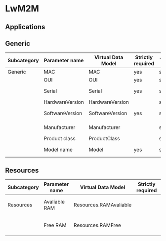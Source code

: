 # LwM2M

## Applications



## Generic

| Subcategory | Parameter name  | Virtual Data Model  | Strictly required | Type   | Unit/Values          | R/W | Description | UMP feature     | Standard          | Example                   |
|-------------|-----------------|---------------------|-------------------|--------|----------------------|-----|-------------|-----------------|-------------------|---------------------------|
| Generic     | MAC             | MAC                 | yes               | string | net.stripMac(value)  | R   |             | Identification  |                   |                           |
|             | OUI             | OUI                 | yes               | string |                      | R   |             | Identification  |                   |                           |
|             | Serial          | Serial              | yes               | string |                      | R   |             | Identification  | LWM2M_Device-v1_0 | Device.0.Serial Number    |
|             | HardwareVersion | HardwareVersion     |                   | string |                      | R   |             | Identification  |                   |                           |
|             | SoftwareVersion | SoftwareVersion     | yes               | string |                      | R   |             | Identification  | LWM2M_Device-v1_0 | Device.0.Firmware Version |
|             | Manufacturer    | Manufacturer        |                   | string |                      | R   |             | Identification  | LWM2M_Device-v1_0 | Device.0.Manufacturer     |
|             | Product class   | ProductClass        |                   | string |                      | R   |             | Identification  |                   |                           |
|             | Model name      | Model               | yes               | string |                      | R   |             | Identification  | LWM2M_Device-v1_0 | Device.0.Model Number     |


## Resources

| Subcategory | Parameter name  | Virtual Data Model      | Strictly required | Type | Unit/Values | R/W | Description            | UMP feature | Standard | Example  |
|-------------|-----------------|-------------------------|-------------------|------|-------------|-----|------------------------|-------------|----------|----------|
| Resources   | Avaliable RAM   | Resources.RAMAvaliable  |                   | uint | MiB         | R   | The total physical RAM |             |          |          |
|             | Free RAM        | Resources.RAMFree       |                   | uint | MiB         | R   | The free physical RAM  |             |          |          |
